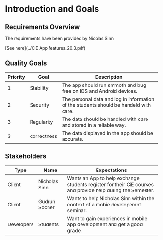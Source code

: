 Introduction and Goals 
======================


Requirements Overview 
---------------------
The requirements have been provided by Nicolas Sinn.

[See here](../CiE App features_20.3.pdf)

Quality Goals 
-------------

| Priority | Goal | Description |
| --- | --- | --- | 
| 1 | Stability | The app should run smmoth and bug free on IOS and Android devices. |
| 2| Security | The personal data and log in information of the students should be handeld with care. |
| 3| Regularity | The data should be handled with care and stored in a reliable way. |
| 3| correctness  | The data displayed in the app should be accurate. |

## Stakeholders



| Type | Name | Expectations |
| --- | --- | --- | 
| Client | Nicholas Sinn | Wants an App to help exchange students register for their CiE courses and provide help during the Semester.|
| Client| Gudrun Socher | Wants to help Nicholas Sinn within the context of a mobie developemnt seminar. |
| Developers| Students | Want to gain experiences in mobile app development and get a good grade. |

